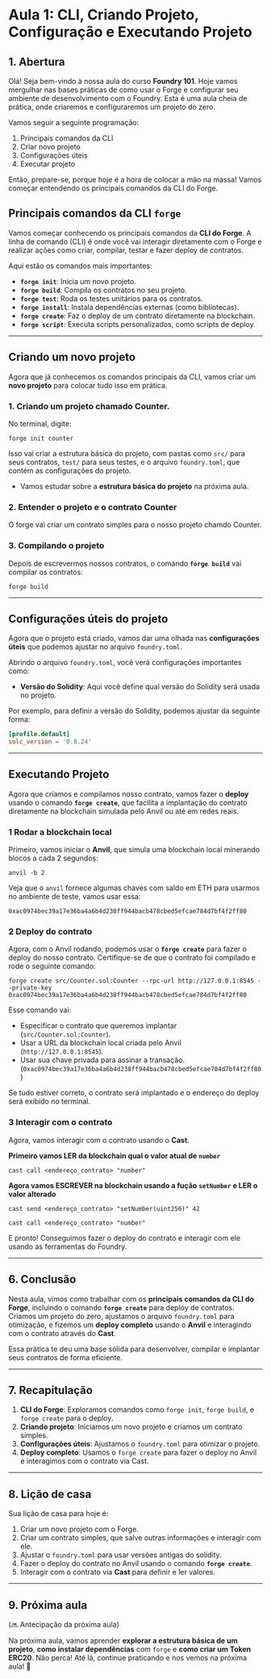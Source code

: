 # Aula 1: **CLI, Criando Projeto, Configuração e Executando Projeto**

## **1. Abertura**

Olá! Seja bem-vindo à nossa aula do curso **Foundry 101**. Hoje vamos mergulhar nas bases práticas de como usar o Forge e configurar seu ambiente de desenvolvimento com o Foundry. Esta é uma aula cheia de prática, onde criaremos e configuraremos um projeto do zero.

Vamos seguir a seguinte programação:

1. Principais comandos da CLI
2. Criar novo projeto
3. Configurações úteis
4. Executar projeto

Então, prepare-se, porque hoje é a hora de colocar a mão na massa! Vamos começar entendendo os principais comandos da CLI do Forge.

## Principais comandos da CLI `forge`

Vamos começar conhecendo os principais comandos da **CLI do Forge**. A linha de comando (CLI) é onde você vai interagir diretamente com o Forge e realizar ações como criar, compilar, testar e fazer deploy de contratos.

Aqui estão os comandos mais importantes:

- **`forge init`**: Inicia um novo projeto.
- **`forge build`**: Compila os contratos no seu projeto.
- **`forge test`**: Roda os testes unitários para os contratos.
- **`forge install`**: Instala dependências externas (como bibliotecas).
- **`forge create`**: Faz o deploy de um contrato diretamente na blockchain.
- **`forge script`**: Executa scripts personalizados, como scripts de deploy.

---

## Criando um novo projeto

Agora que já conhecemos os comandos principais da CLI, vamos criar um **novo projeto** para colocar tudo isso em prática.

### 1. Criando um projeto chamado **Counter**.

No terminal, digite:

```
forge init counter
```

Isso vai criar a estrutura básica do projeto, com pastas como `src/` para seus contratos, `test/` para seus testes, e o arquivo `foundry.toml`, que contém as configurações do projeto.

- Vamos estudar sobre a **estrutura básica do projeto** na próxima aula.

### 2. Entender o projeto e o contrato **Counter**

O forge vai criar um contrato simples para o nosso projeto chamdo Counter.

### 3. Compilando o projeto

Depois de escrevermos nossos contratos, o comando **`forge build`** vai compilar os contratos:

```
forge build
```

---

## Configurações úteis do projeto

Agora que o projeto está criado, vamos dar uma olhada nas **configurações úteis** que podemos ajustar no arquivo `foundry.toml`.

Abrindo o arquivo `foundry.toml`, você verá configurações importantes como:

- **Versão do Solidity**: Aqui você define qual versão do Solidity será usada no projeto.

Por exemplo, para definir a versão do Solidity, podemos ajustar da seguinte forma:

```toml
[profile.default]
solc_version = '0.8.24'
```

---

## Executando Projeto

Agora que criamos e compilamos nosso contrato, vamos fazer o **deploy** usando o comando **`forge create`**, que facilita a implantação do contrato diretamente na blockchain simulada pelo Anvil ou até em redes reais.

### 1 Rodar a blockchain local

Primeiro, vamos iniciar o **Anvil**, que simula uma blockchain local minerando blocos a cada 2 segundos:

```
anvil -b 2
```

Veja que o `anvil` fornece algumas chaves com saldo em ETH para usarmos no ambiente de teste, vamos usar essa:

```
0xac0974bec39a17e36ba4a6b4d238ff944bacb478cbed5efcae784d7bf4f2ff80
```

### 2 Deploy do contrato

Agora, com o Anvil rodando, podemos usar o **`forge create`** para fazer o deploy do nosso contrato. Certifique-se de que o contrato foi compilado e rode o seguinte comando:

```
forge create src/Counter.sol:Counter --rpc-url http://127.0.0.1:8545 --private-key 0xac0974bec39a17e36ba4a6b4d238ff944bacb478cbed5efcae784d7bf4f2ff80
```

Esse comando vai:

- Especificar o contrato que queremos implantar (`src/Counter.sol:Counter`).
- Usar a URL da blockchain local criada pelo Anvil (`http://127.0.0.1:8545`).
- Usar sua chave privada para assinar a transação. (`0xac0974bec39a17e36ba4a6b4d238ff944bacb478cbed5efcae784d7bf4f2ff80`)

Se tudo estiver correto, o contrato será implantado e o endereço do deploy será exibido no terminal.

### 3 Interagir com o contrato

Agora, vamos interagir com o contrato usando o **Cast**.

**Primeiro vamos LER da blockchain qual o valor atual de `number`**

```
cast call <endereço_contrato> "number"
```

**Agora vamos ESCREVER na blockchain usando a fução `setNumber` e LER o valor alterado**

```
cast send <endereço_contrato> "setNumber(uint256)" 42
```

```
cast call <endereço_contrato> "number"
```

E pronto! Conseguimos fazer o deploy do contrato e interagir com ele usando as ferramentas do Foundry.

---

## **6. Conclusão**

Nesta aula, vimos como trabalhar com os **principais comandos da CLI do Forge**, incluindo o comando **`forge create`** para deploy de contratos. Criamos um projeto do zero, ajustamos o arquivo `foundry.toml` para otimização, e fizemos um **deploy completo** usando o **Anvil** e interagindo com o contrato através do **Cast**.

Essa prática te deu uma base sólida para desenvolver, compilar e implantar seus contratos de forma eficiente.

---

## **7. Recapitulação**

1. **CLI do Forge**: Exploramos comandos como `forge init`, `forge build`, e `forge create` para o deploy.
2. **Criando projeto**: Iniciamos um novo projeto e criamos um contrato simples.
3. **Configurações úteis**: Ajustamos o `foundry.toml` para otimizar o projeto.
4. **Deploy completo**: Usamos o `forge create` para fazer o deploy no Anvil e interagimos com o contrato via Cast.

---

## **8. Lição de casa**

Sua lição de casa para hoje é:

1. Criar um novo projeto com o Forge.
2. Criar um contrato simples, que salve outras informações e interagir com ele.
3. Ajustar o `foundry.toml` para usar versões antigas do solidity.
4. Fazer o deploy do contrato no Anvil usando o comando **`forge create`**.
5. Interagir com o contrato via **Cast** para definir e ler valores.

---

## **9. Próxima aula**

(🔜 Antecipação da próxima aula)

Na próxima aula, vamos aprender **explorar a estrutura básica de um projeto**, **como instalar dependências** com `forge` e **como criar um Token ERC20**. Não perca! Até lá, continue praticando e nos vemos na próxima aula! 👋

